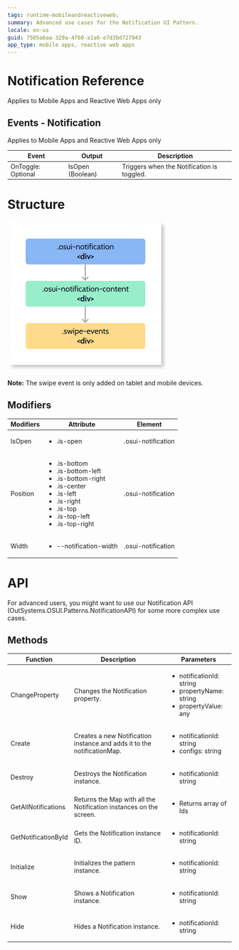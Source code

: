 ```yaml
---
tags: runtime-mobileandreactiveweb;
summary: Advanced use cases for the Notification UI Pattern. 
locale: en-us
guid: 7505a6aa-329a-4f60-a1a6-e7d3bd727943
app_type: mobile apps, reactive web apps
---
```


# Notification Reference

<div class="info" markdown="1">

Applies to Mobile Apps and Reactive Web Apps only

</div>

## Events - Notification

<div class="info" markdown="1">

Applies to Mobile Apps and Reactive Web Apps only

</div>

|Event|Output|Description| 
|---|---|---| 
|OnToggle: Optional|IsOpen (Boolean)|Triggers when the Notification is toggled.| 

# Structure

![Notification structure](images/notification-diag.png)

**Note:** The swipe event is only added on tablet and mobile devices.

## Modifiers
|Modifiers|Attribute|Element| 
|---|---|---| 
|IsOpen|<ul><li>.is-open</li></ul>|.osui-notification| 
|Position|<ul><li>.is-bottom</li><li>.is-bottom-left</li><li>.is-bottom-right</li><li>.is-center</li><li>.is-left</li><li>.is-right</li><li>.is-top</li><li>.is-top-left</li><li>.is-top-right</li></ul>|.osui-notification| 
|Width|<ul><li>--notification-width</li></ul>|.osui-notification| 

# API

For advanced users, you might want to use our Notification API (OutSystems.OSUI.Patterns.NotificationAPI) for some more complex use cases.

## Methods
|Function|Description|Parameters| 
|---|---|---| 
|ChangeProperty|Changes the Notification property.|<ul><li>notificationId: string</li><li>propertyName: string</li><li>propertyValue: any</li></ul>| 
|Create|Creates a new Notification instance and adds it to the notificationMap.|<ul><li>notificationId: string</li><li>configs: string</li></ul>| 
|Destroy|Destroys the Notification instance. |<ul><li>notificationId: string</li></ul>| 
|GetAllNotifications|Returns the Map with all the Notification instances on the screen.|<ul><li>Returns array of Ids</li></ul>| 
|GetNotificationById| Gets the Notification instance ID.|<ul><li>notificationId: string</li></ul>| 
|Initialize|Initializes the pattern instance.|<ul><li>notificationId: string</li></ul>| 
|Show|Shows a Notification instance.|<ul><li>notificationId: string</li></ul>| 
|Hide| Hides a Notification instance.|<ul><li>notificationId: string</li></ul>| 


